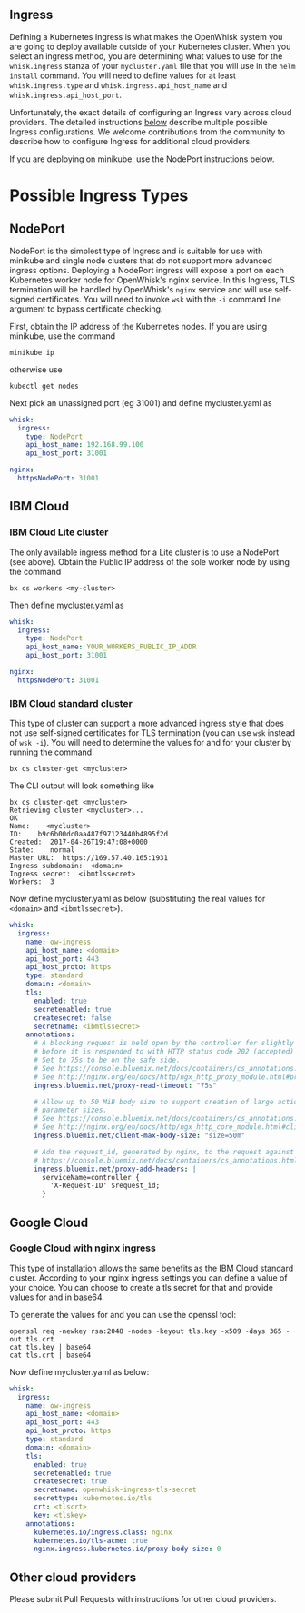 <!--
#
# Licensed to the Apache Software Foundation (ASF) under one or more
# contributor license agreements.  See the NOTICE file distributed with
# this work for additional information regarding copyright ownership.
# The ASF licenses this file to You under the Apache License, Version 2.0
# (the "License"); you may not use this file except in compliance with
# the License.  You may obtain a copy of the License at
#
#     http://www.apache.org/licenses/LICENSE-2.0
#
# Unless required by applicable law or agreed to in writing, software
# distributed under the License is distributed on an "AS IS" BASIS,
# WITHOUT WARRANTIES OR CONDITIONS OF ANY KIND, either express or implied.
# See the License for the specific language governing permissions and
# limitations under the License.
#
-->

Ingress
-------

Defining a Kubernetes Ingress is what makes the OpenWhisk system you
are going to deploy available outside of your Kubernetes cluster. When
you select an ingress method, you are determining what values to use
for the `whisk.ingress` stanza of your `mycluster.yaml` file that you
will use in the `helm install` command.  You will need to define
values for at least `whisk.ingress.type` and `whisk.ingress.api_host_name`
and `whisk.ingress.api_host_port`.

Unfortunately, the exact details of configuring an Ingress vary across
cloud providers.  The detailed instructions
[below](#possible-ingress-types) describe multiple possible Ingress
configurations.  We welcome contributions from the community to
describe how to configure Ingress for additional cloud providers.

If you are deploying on minikube, use the NodePort instructions below.

# Possible Ingress Types

## NodePort

NodePort is the simplest type of Ingress and is suitable for use with
minikube and single node clusters that do not support more advanced
ingress options.  Deploying a NodePort ingress will expose a port on
each Kubernetes worker node for OpenWhisk's nginx service.
In this Ingress, TLS termination will be handled by OpenWhisk's
`nginx` service and will use self-signed certificates.  You will need
to invoke `wsk` with the `-i` command line argument to bypass
certificate checking.

First,  obtain the IP address of the Kubernetes nodes. If you are
using minikube, use the command
```shell
minikube ip
```
otherwise use
```
kubectl get nodes
```

Next pick an unassigned port (eg 31001) and define mycluster.yaml as
```yaml
whisk:
  ingress:
    type: NodePort
    api_host_name: 192.168.99.100
    api_host_port: 31001

nginx:
  httpsNodePort: 31001
```

## IBM Cloud

### IBM Cloud Lite cluster

The only available ingress method for a Lite cluster is to use a
NodePort (see above). Obtain the Public IP address of the sole worker
node by using the command
 ```
bx cs workers <my-cluster>
 ```
Then define mycluster.yaml as

```yaml
whisk:
  ingress:
    type: NodePort
    api_host_name: YOUR_WORKERS_PUBLIC_IP_ADDR
    api_host_port: 31001

nginx:
  httpsNodePort: 31001
```

### IBM Cloud standard cluster

This type of cluster can support a more advanced ingress style that
does not use self-signed certificates for TLS termination (you can use
`wsk` instead of `wsk -i`).  You will need to determine the values for
<domain> and <ibmtlssecret> for your cluster by running the command
```
bx cs cluster-get <mycluster>
```
The CLI output will look something like
```
bx cs cluster-get <mycluster>
Retrieving cluster <mycluster>...
OK
Name:    <mycluster>
ID:    b9c6b00dc0aa487f97123440b4895f2d
Created:  2017-04-26T19:47:08+0000
State:    normal
Master URL:  https://169.57.40.165:1931
Ingress subdomain:  <domain>
Ingress secret:  <ibmtlssecret>
Workers:  3
```

Now define mycluster.yaml as below (substituting the real values for
`<domain>` and `<ibmtlssecret>`).
```yaml
whisk:
  ingress:
    name: ow-ingress
    api_host_name: <domain>
    api_host_port: 443
    api_host_proto: https
    type: standard
    domain: <domain>
    tls:
      enabled: true
      secretenabled: true
      createsecret: false
      secretname: <ibmtlssecret>
    annotations:
      # A blocking request is held open by the controller for slightly more than 60 seconds
      # before it is responded to with HTTP status code 202 (accepted) and closed.
      # Set to 75s to be on the safe side.
      # See https://console.bluemix.net/docs/containers/cs_annotations.html#proxy-connect-timeout
      # See http://nginx.org/en/docs/http/ngx_http_proxy_module.html#proxy_read_timeout
      ingress.bluemix.net/proxy-read-timeout: "75s"

      # Allow up to 50 MiB body size to support creation of large actions and large
      # parameter sizes.
      # See https://console.bluemix.net/docs/containers/cs_annotations.html#client-max-body-size
      # See http://nginx.org/en/docs/http/ngx_http_core_module.html#client_max_body_size
      ingress.bluemix.net/client-max-body-size: "size=50m"

      # Add the request_id, generated by nginx, to the request against the controllers. This id will be used as tid there.
      # https://console.bluemix.net/docs/containers/cs_annotations.html#proxy-add-headers
      ingress.bluemix.net/proxy-add-headers: |
        serviceName=controller {
          'X-Request-ID' $request_id;
        }

```

## Google Cloud

### Google Cloud with nginx ingress

This type of installation allows the same benefits as the IBM Cloud standard cluster.
According to your nginx ingress settings you can define a <domain> value of your choice.
You can choose to create a tls secret for that <domain> and provide values for <tlscrt> and <tlskey> in base64.

To generate the values for <tlscrt> and <tlskey> you can use the openssl tool:

```
openssl req -newkey rsa:2048 -nodes -keyout tls.key -x509 -days 365 -out tls.crt
cat tls.key | base64
cat tls.crt | base64
```

Now define mycluster.yaml as below:

```yaml
whisk:
  ingress:
    name: ow-ingress
    api_host_name: <domain>
    api_host_port: 443
    api_host_proto: https
    type: standard
    domain: <domain>
    tls:
      enabled: true
      secretenabled: true
      createsecret: true
      secretname: openwhisk-ingress-tls-secret
      secrettype: kubernetes.io/tls
      crt: <tlscrt>
      key: <tlskey>
    annotations:
      kubernetes.io/ingress.class: nginx
      kubernetes.io/tls-acme: true
      nginx.ingress.kubernetes.io/proxy-body-size: 0
```

## Other cloud providers

Please submit Pull Requests with instructions for other cloud providers.
